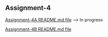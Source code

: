 ## Assignment-4

[Assignment-4A README.md file](https://github.com/KD1994/EIP-Sessions/blob/master/Week-4/Assignment-4A/README.md) --> In progress

[Assignment-4B README.md file](https://github.com/KD1994/EIP-Sessions/blob/master/Week-4/Assignment-4B/README.md)
